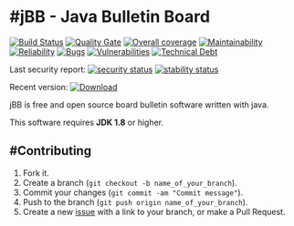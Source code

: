 #jBB - Java Bulletin Board
=================================
[![Build Status](http://vps289371.ovh.net:8000/buildStatus/icon?job=jBB-build-feature_request-response-logger_0.13.0_20190824)](http://vps289371.ovh.net:8000/job/jBB-build-feature_request-response-logger_0.13.0_20190824/)
[![Quality Gate](https://sonarcloud.io/api/project_badges/measure?project=org.jbb:jbb-parent:0.13.0-request-response-logger-SNAPSHOT&metric=alert_status&blinking=true)](https://sonarcloud.io/dashboard?id=org.jbb%3Ajbb-parent%3A0.13.0-request-response-logger-SNAPSHOT)
[![Overall coverage](https://sonarcloud.io/api/project_badges/measure?project=org.jbb:jbb-parent:0.13.0-request-response-logger-SNAPSHOT&metric=coverage&blinking=true)](https://sonarcloud.io/dashboard?id=org.jbb%3Ajbb-parent%3A0.13.0-request-response-logger-SNAPSHOT)
[![Maintainability](https://sonarcloud.io/api/project_badges/measure?project=org.jbb:jbb-parent:0.13.0-request-response-logger-SNAPSHOT&metric=sqale_rating&blinking=true)](https://sonarcloud.io/dashboard?id=org.jbb%3Ajbb-parent%3A0.13.0-request-response-logger-SNAPSHOT)
[![Reliability](https://sonarcloud.io/api/project_badges/measure?project=org.jbb:jbb-parent:0.13.0-request-response-logger-SNAPSHOT&metric=reliability_rating&blinking=true)](https://sonarcloud.io/dashboard?id=org.jbb%3Ajbb-parent%3A0.13.0-request-response-logger-SNAPSHOT)
[![Bugs](https://sonarcloud.io/api/project_badges/measure?project=org.jbb:jbb-parent:0.13.0-request-response-logger-SNAPSHOT&metric=bugs&blinking=true)](https://sonarcloud.io/dashboard?id=org.jbb%3Ajbb-parent%3A0.13.0-request-response-logger-SNAPSHOT)
[![Vulnerabilities](https://sonarcloud.io/api/project_badges/measure?project=org.jbb:jbb-parent:0.13.0-request-response-logger-SNAPSHOT&metric=vulnerabilities&blinking=true)](https://sonarcloud.io/dashboard?id=org.jbb%3Ajbb-parent%3A0.13.0-request-response-logger-SNAPSHOT)
[![Technical Debt](https://sonarcloud.io/api/project_badges/measure?project=org.jbb:jbb-parent:0.13.0-request-response-logger-SNAPSHOT&metric=sqale_index&blinking=true)](https://sonarcloud.io/dashboard?id=org.jbb%3Ajbb-parent%3A0.13.0-request-response-logger-SNAPSHOT)

Last security report: 
[![security status](https://www.meterian.com/badge/gh/jbb-project/jbb/security)](https://www.meterian.com/report/gh/jbb-project/jbb)
[![stability status](https://www.meterian.com/badge/gh/jbb-project/jbb/stability)](https://www.meterian.com/report/gh/jbb-project/jbb)

Recent version: [ ![Download](https://api.bintray.com/packages/project-jbb/jbb-releases/jBB/images/download.svg) ](https://bintray.com/project-jbb/jbb-releases/jBB/_latestVersion)

jBB is free and open source board bulletin software written with java.


This software requires **JDK 1.8** or higher.

#Contributing
------------

1. Fork it.
2. Create a branch (`git checkout -b name_of_your_branch`).
3. Commit your changes (`git commit -am "Commit message"`).
4. Push to the branch (`git push origin name_of_your_branch`).
5. Create a new [issue](https://github.com/jbb-project/jbb/issues/new) with a link to your branch, or make a Pull Request.
